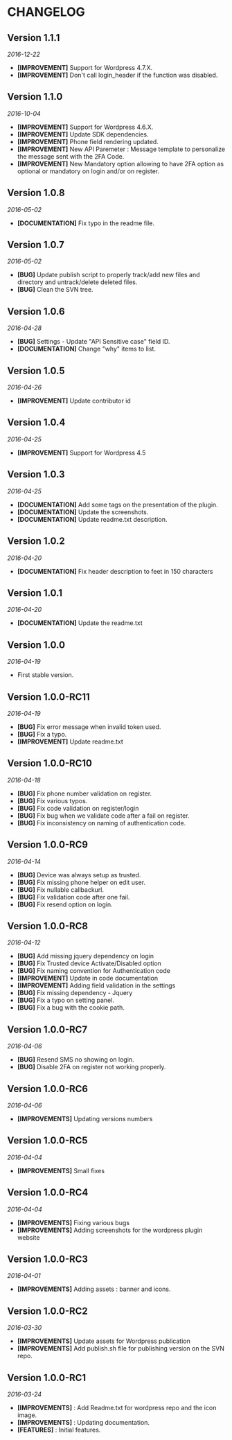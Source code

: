 CHANGELOG
=========

## Version 1.1.1
_2016-12-22_
- **[IMPROVEMENT]** Support for Wordpress 4.7.X.
- **[IMPROVEMENT]** Don't call login_header if the function was disabled.

## Version 1.1.0
_2016-10-04_
- **[IMPROVEMENT]** Support for Wordpress 4.6.X.
- **[IMPROVEMENT]** Update SDK dependencies.
- **[IMPROVEMENT]** Phone field rendering updated.
- **[IMPROVEMENT]** New API Paremeter : Message template to personalize the message sent with the 2FA Code.
- **[IMPROVEMENT]** New Mandatory option allowing to have 2FA option as optional or mandatory on login and/or on register.

## Version 1.0.8
_2016-05-02_
- **[DOCUMENTATION]** Fix typo in the readme file.

## Version 1.0.7
_2016-05-02_
- **[BUG]** Update publish script to properly track/add new files and directory and untrack/delete deleted files.
- **[BUG]** Clean the SVN tree.

## Version 1.0.6
_2016-04-28_
- **[BUG]** Settings - Update "API Sensitive case" field ID.
- **[DOCUMENTATION]** Change "why" items to list.

## Version 1.0.5
_2016-04-26_
- **[IMPROVEMENT]** Update contributor id

## Version 1.0.4
_2016-04-25_
- **[IMPROVEMENT]** Support for Wordpress 4.5

## Version 1.0.3
_2016-04-25_
- **[DOCUMENTATION]** Add some tags on the presentation of the plugin.
- **[DOCUMENTATION]** Update the screenshots.
- **[DOCUMENTATION]** Update readme.txt description.

## Version 1.0.2
_2016-04-20_
- **[DOCUMENTATION]** Fix header description to feet in 150 characters

## Version 1.0.1
_2016-04-20_
- **[DOCUMENTATION]** Update the readme.txt

## Version 1.0.0
_2016-04-19_
- First stable version.

## Version 1.0.0-RC11
_2016-04-19_
- **[BUG]** Fix error message when invalid token used.
- **[BUG]** Fix a typo.
- **[IMPROVEMENT]** Update readme.txt

## Version 1.0.0-RC10
_2016-04-18_
- **[BUG]** Fix phone number validation on register.
- **[BUG]** Fix various typos.
- **[BUG]** Fix code validation on register/login
- **[BUG]** Fix bug when we validate code after a fail on register.
- **[BUG]** Fix inconsistency on naming of authentication code.

## Version 1.0.0-RC9
_2016-04-14_
- **[BUG]** Device was always setup as trusted.
- **[BUG]** Fix missing phone helper on edit user.
- **[BUG]** Fix nullable callbackurl.
- **[BUG]** Fix validation code after one fail.
- **[BUG]** Fix resend option on login.

## Version 1.0.0-RC8
_2016-04-12_
- **[BUG]** Add missing jquery dependency on login
- **[BUG]** Fix Trusted device Activate/Disabled option
- **[BUG]** Fix naming convention for Authentication code
- **[IMPROVEMENT]** Update in code documentation
- **[IMPROVEMENT]** Adding field validation in the settings
- **[BUG]** Fix missing dependency - Jquery
- **[BUG]** Fix a typo on setting panel.
- **[BUG]** Fix a bug with the cookie path.

## Version 1.0.0-RC7
_2016-04-06_
- **[BUG]** Resend SMS no showing on login.
- **[BUG]** Disable 2FA on register not working properly.

## Version 1.0.0-RC6
_2016-04-06_
- **[IMPROVEMENTS]** Updating versions numbers

## Version 1.0.0-RC5
_2016-04-04_
- **[IMPROVEMENTS]** Small fixes

## Version 1.0.0-RC4
_2016-04-04_
- **[IMPROVEMENTS]** Fixing various bugs
- **[IMPROVEMENTS]** Adding screenshots for the wordpress plugin website

## Version 1.0.0-RC3
_2016-04-01_
- **[IMPROVEMENTS]** Adding assets : banner and icons.

## Version 1.0.0-RC2
_2016-03-30_
- **[IMPROVEMENTS]** Update assets for Wordpress publication
- **[IMPROVEMENTS]** Add publish.sh file for publishing version on the SVN repo.

## Version 1.0.0-RC1
_2016-03-24_
- **[IMPROVEMENTS]** : Add Readme.txt for wordpress repo and the icon image.
- **[IMPROVEMENTS]** : Updating documentation.
- **[FEATURES]** : Initial features.
